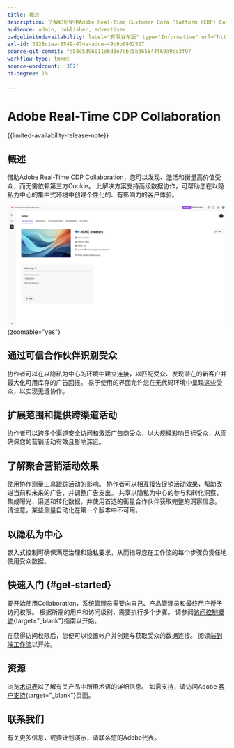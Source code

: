 ```yaml
---
title: 概述
description: 了解如何使用Adobe Real-Time Customer Data Platform (CDP) Collaboration发现、激活和衡量高价值受众，而无需依赖第三方Cookie。
audience: admin, publisher, advertiser
badgelimitedavailability: label="有限发布版" type="Informative" url="https://helpx.adobe.com/legal/product-descriptions/real-time-customer-data-platform-collaboration.html newtab=true"
exl-id: 3128c1ea-8549-474e-adce-49b9b6802527
source-git-commit: fa58c5396011e6d3e7cbc5bd65844f69a9cc3f97
workflow-type: tm+mt
source-wordcount: '352'
ht-degree: 1%

---
```


# Adobe Real-Time CDP Collaboration

{{limited-availability-release-note}}

## 概述

借助Adobe Real-Time CDP Collaboration，您可以发现、激活和衡量高价值受众，而无需依赖第三方Cookie。 此解决方案支持高级数据协作，可帮助您在以隐私为中心的集中式环境中创建个性化的、有影响力的客户体验。

![Real-Time CDP Collaboration设置页面，显示组织。](/help/assets/overview/set-up.png){zoomable="yes"}

## 通过可信合作伙伴识别受众

协作者可以在以隐私为中心的环境中建立连接，以匹配受众、发现潜在的新客户并最大化可用库存的广告回报。 易于使用的界面允许您在无代码环境中呈现这些受众，以实现无缝协作。

## 扩展范围和提供跨渠道活动

协作者可以跨多个渠道安全访问和激活广告商受众，以大规模影响目标受众，从而确保您的营销活动有效且影响深远。

## 了解聚合营销活动效果

使用协作测量工具跟踪活动的影响。 协作者可以相互报告促销活动效果，帮助改进当前和未来的广告，并调整广告支出。 共享以隐私为中心的参与和转化洞察，集成曝光、渠道和转化数据，并使用首选的衡量合作伙伴获取完整的洞察信息。 请注意，某些测量自动化在第一个版本中不可用。

## 以隐私为中心

嵌入式控制可确保满足治理和隐私要求，从而指导您在工作流的每个步骤负责任地使用受众数据。

## 快速入门 {#get-started}

要开始使用Collaboration，系统管理员需要向自己、产品管理员和最终用户授予访问权限。 根据所需的用户和访问级别，需要执行多个步骤。 请参阅[访问控制概述](/help/guide/permissions/overview.md){target="_blank"}指南以开始。

在获得访问权限后，您便可以设置帐户并创建与获取受众的数据连接。 阅读[端到端工作流](/help/guide/overview/end-to-end-workflow.md)以开始。

## 资源

浏览[术语表](/help/guide/glossary.md)以了解有关产品中所用术语的详细信息。 如需支持，请访问Adobe [客户支持](https://experienceleague.adobe.com/home?lang=en&support-tab=open-ticket#support){target="_blank"}页面。

## 联系我们

有关更多信息，或要计划演示，请联系您的Adobe代表。
